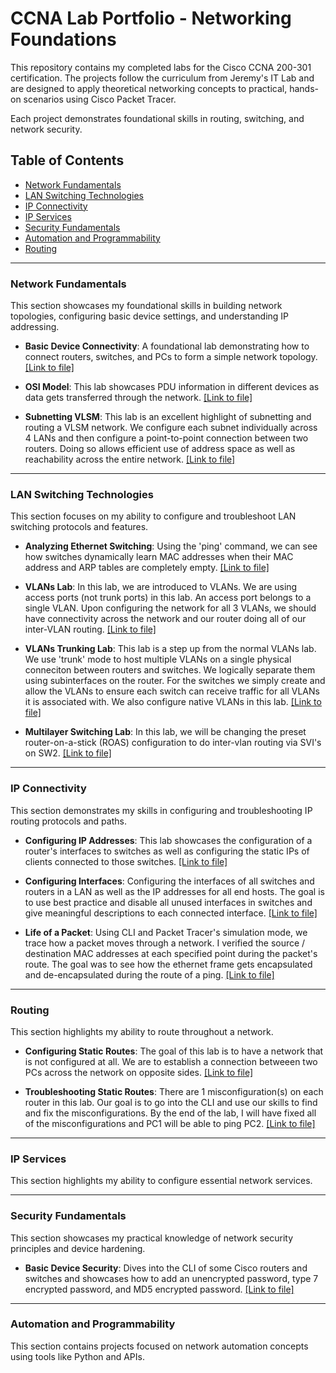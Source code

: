 # CCNA Lab Portfolio - Networking Foundations

This repository contains my completed labs for the Cisco CCNA 200-301 certification. The projects follow the curriculum from Jeremy's IT Lab and are designed to apply theoretical networking concepts to practical, hands-on scenarios using Cisco Packet Tracer.

Each project demonstrates foundational skills in routing, switching, and network security.

## Table of Contents
- [Network Fundamentals](#network-fundamentals)
- [LAN Switching Technologies](#lan-switching-technologies)
- [IP Connectivity](#ip-connectivity)
- [IP Services](#ip-services)
- [Security Fundamentals](#security-fundamentals)
- [Automation and Programmability](#automation-and-programmability)
- [Routing](#routing)

***

### Network Fundamentals

This section showcases my foundational skills in building network topologies, configuring basic device settings, and understanding IP addressing.

- **Basic Device Connectivity**: A foundational lab demonstrating how to connect routers, switches, and PCs to form a simple network topology. [[Link to file]](network-fundamentals/connecting-devices-lab/README.md/)

- **OSI Model**: This lab showcases PDU information in different devices as data gets transferred through the network. [[Link to file]](network-fundamentals/osi-model-lab/README.md/)

- **Subnetting VLSM**: This lab is an excellent highlight of subnetting and routing a VLSM network. We configure each subnet individually across 4 LANs and then configure a point-to-point connection between two routers. Doing so allows efficient use of address space as well as reachability across the entire network. [[Link to file]](network-fundamentals/subnetting-vlsm-lab/README.md/)

***

### LAN Switching Technologies

This section focuses on my ability to configure and troubleshoot LAN switching protocols and features.

- **Analyzing Ethernet Switching**: Using the 'ping' command, we can see how switches dynamically learn MAC addresses when their MAC address and ARP tables are completely empty. [[Link to file]](lan-switching/analyzing-ethernet-switching-lab/README.md/)

- **VLANs Lab**: In this lab, we are introduced to VLANs. We are using access ports (not trunk ports) in this lab. An access port belongs to a single VLAN. Upon configuring the network for all 3 VLANs, we should have connectivity across the network and our router doing all of our inter-VLAN routing. [[Link to file]](lan-switching/vlans-lab/README.md/)

- **VLANs Trunking Lab**: This lab is a step up from the normal VLANs lab. We use 'trunk' mode to host multiple VLANs on a single physical conneciton between routers and switches. We logically separate them using subinterfaces on the router. For the switches we simply create and allow the VLANs to ensure each switch can receive traffic for all VLANs it is associated with. We also configure native VLANs in this lab. [[Link to file]](lan-switching/vlans-trunking-lab/README.md/)

- **Multilayer Switching Lab**: In this lab, we will be changing the preset router-on-a-stick (ROAS) configuration to do inter-vlan routing via SVI's on SW2. [[Link to file]](lan-switching/multilayer-switching-lab/README.md/)

***

### IP Connectivity

This section demonstrates my skills in configuring and troubleshooting IP routing protocols and paths.

- **Configuring IP Addresses**: This lab showcases the configuration of a router's interfaces to switches as well as configuring the static IPs of clients connected to those switches. [[Link to file]](ip-connectivity/configuring-ip-addresses-lab/README.md)

- **Configuring Interfaces**: Configuring the interfaces of all switches and routers in a LAN as well as the IP addresses for all end hosts. The goal is to use best practice and disable all unused interfaces in switches and give meaningful descriptions to each connected interface. [[Link to file]](ip-connectivity/configuring-interfaces-lab/README.md)

- **Life of a Packet**: Using CLI and Packet Tracer's simulation mode, we trace how a packet moves through a network. I verified the source / destination MAC addresses at each specified point during the packet's route. The goal was to see how the ethernet frame gets encapsulated and de-encapsulated during the route of a ping. [[Link to file]](ip-connectivity/life-of-a-packet-lab/README.md)

***
### Routing

This section highlights my ability to route throughout a network.

- **Configuring Static Routes**: The goal of this lab is to have a network that is not configured at all. We are to establish a connection betweeen two PCs across the network on opposite sides. [[Link to file]](routing/configuring-static-routes-lab/README.md)

- **Troubleshooting Static Routes**: There are 1 misconfiguration(s) on each router in this lab. Our goal is to go into the CLI and use our skills to find and fix the misconfigurations. By the end of the lab, I will have fixed all of the misconfigurations and PC1 will be able to ping PC2. [[Link to file]](routing/troubleshooting-static-routes-lab/README.md)

***
### IP Services

This section highlights my ability to configure essential network services.



***

### Security Fundamentals

This section showcases my practical knowledge of network security principles and device hardening.

- **Basic Device Security**: Dives into the CLI of some Cisco routers and switches and showcases how to add an unencrypted password, type 7 encrypted password, and MD5 encrypted password. [[Link to file]](security-fundamentals/basic-device-security-lab/README.md/)


***

### Automation and Programmability

This section contains projects focused on network automation concepts using tools like Python and APIs.


